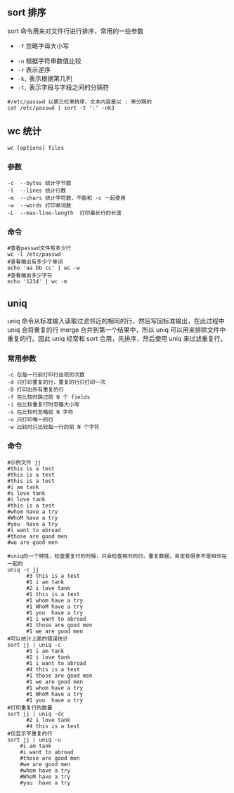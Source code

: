 ## sort 排序

sort 命令用来对文件行进行排序，常用的一些参数

* `-f` 忽略字母大小写

- `-n` 根据字符串数值比较
- `-r` 表示逆序
- `-k,` 表示根据第几列
- `-t,` 表示字段与字段之间的分隔符

```shell
#/etc/passwd 以第三栏来排序，文本内容是以 : 来分隔的
cat /etc/passwd | sort -t ':' -nk3
```

## wc 统计

`wc [options] files`

### 参数

```shell
-c 	--bytes 统计字节数
-l  --lines 统计行数
-m	--chars 统计字符数，不能和 -c 一起使用
-w  --words 打印单词数
-L  --max-line-length  打印最长行的长度
```

### 命令

```shell
#查看passwd文件有多少行
wc -l /etc/passwd
#查看输出有多少个单词
echo 'aa bb cc' | wc -w
#查看输出多少字符
echo '1234' | wc -m
```

## uniq

uniq 命令从标准输入读取过滤邻近的相同的行，然后写回标准输出，在此过程中 uniq 会将重复的行 merge 合并到第一个结果中，所以 uniq 可以用来排除文件中重复的行。因此 uniq 经常和 sort 合用，先排序，然后使用 uniq 来过滤重复行。

### 常用参数

```shell
-c 在每一行前打印行出现的次数
-d 只打印重复的行，重复的行只打印一次
-D 打印出所有重复的行
-f 在比较时跳过前 N 个 fields
-i 在比较重复行时忽略大小写
-s 在比较时忽略前 N 字符
-u 只打印唯一的行
-w 比较时只比较每一行的前 N 个字符
```

### 命令

```shell
#示例文件 jj
#this is a test  
#this is a test  
#this is a test  
#i am tank  
#i love tank  
#i love tank  
#this is a test  
#whom have a try  
#WhoM have a try  
#you  have a try  
#i want to abroad  
#those are good men  
#we are good men

#uniq的一个特性，检查重复行的时候，只会检查相邻的行。重复数据，肯定有很多不是相邻在一起的
uniq -c jj
      #3 this is a test
      #1 i am tank
      #2 i love tank
      #1 this is a test
      #1 whom have a try
      #1 WhoM have a try
      #1 you  have a try
      #1 i want to abroad
      #1 those are good men
      #1 we are good men
#可以统计上面的错误统计
sort jj | uniq -c
	  #1 i am tank
      #2 i love tank
      #1 i want to abroad
      #4 this is a test
      #1 those are good men
      #1 we are good men
      #1 whom have a try
      #1 WhoM have a try
      #1 you  have a try
#打印重复行的数量
sort jj | uniq -dc
	  #2 i love tank  
      #4 this is a test
#仅显示不重复的行
sort jj | uniq -u
	#i am tank
    #i want to abroad
    #those are good men
    #we are good men
    #whom have a try
    #WhoM have a try
    #you  have a try
```
